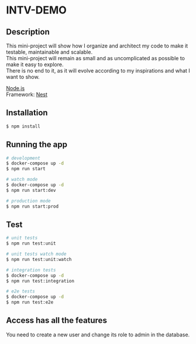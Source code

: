 # INTV-DEMO

## Description

This mini-project will show how I organize and architect my code to make it testable, maintainable and scalable.\
This mini-project will remain as small and as uncomplicated as possible to make it easy to explore.\
There is no end to it, as it will evolve according to my inspirations and what I want to show.

[Node.js](http://nodejs.org)\
Framework: [Nest](https://github.com/nestjs/nest)

## Installation

```bash
$ npm install
```

## Running the app

```bash
# development
$ docker-compose up -d
$ npm run start

# watch mode
$ docker-compose up -d
$ npm run start:dev

# production mode
$ npm run start:prod
```

## Test

```bash
# unit tests
$ npm run test:unit

# unit tests watch mode
$ npm run test:unit:watch

# integration tests
$ docker-compose up -d
$ npm run test:integration

# e2e tests
$ docker-compose up -d
$ npm run test:e2e
```

## Access has all the features

You need to create a new user and change its role to admin in the database.
